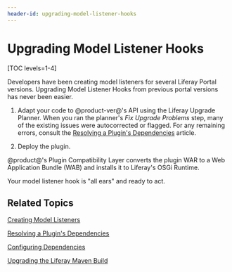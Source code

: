 ```yaml
---
header-id: upgrading-model-listener-hooks
---
```


# Upgrading Model Listener Hooks

[TOC levels=1-4]

Developers have been creating model listeners for several Liferay Portal
versions. Upgrading Model Listener Hooks from previous portal versions has never
been easier. 

1.  Adapt your code to @product-ver@'s API using the Liferay Upgrade Planner. When
    you ran the planner's *Fix Upgrade Problems* step, many of the existing
    issues were autocorrected or flagged. For any remaining errors, consult the
    [Resolving a Plugin's Dependencies](/docs/7-1/tutorials/-/knowledge_base/t/resolving-a-plugins-dependencies)
    article.

2.  Deploy the plugin.

@product@'s Plugin Compatibility Layer converts the plugin WAR to a Web
Application Bundle (WAB) and installs it to Liferay's OSGi Runtime. 

Your model listener hook is "all ears" and ready to act. 

## Related Topics

[Creating Model Listeners](/docs/7-1/tutorials/-/knowledge_base/t/model-listeners)

[Resolving a Plugin's Dependencies](/docs/7-1/tutorials/-/knowledge_base/t/resolving-a-plugins-dependencies)

[Configuring Dependencies](/docs/7-1/tutorials/-/knowledge_base/t/configuring-dependencies)

[Upgrading the Liferay Maven Build](/docs/7-1/tutorials/-/knowledge_base/t/upgrading-the-liferay-maven-build)
